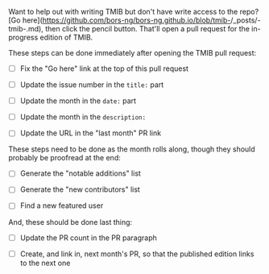 Want to help out with writing TMIB but don't have write access to the repo?
[Go here](https://github.com/bors-ng/bors-ng.github.io/blob/tmib-<ISSUE NUMBER>/_posts/<ISSUE PUBLISH DATE>-tmib-<ISSUE NUMBER>.md), then click the pencil button. That'll open a pull request for the in-progress edition of TMIB.

These steps can be done immediately after opening the TMIB pull request:

- [ ] Fix the "Go here" link at the top of this pull request

- [ ] Update the issue number in the `title:` part

- [ ] Update the month in the `date:` part

- [ ] Update the month in the `description:`

- [ ] Update the URL in the "last month" PR link

These steps need to be done as the month rolls along, though they should probably be proofread at the end:

- [ ] Generate the "notable additions" list

- [ ] Generate the "new contributors" list

- [ ] Find a new featured user

And, these should be done last thing:

- [ ] Update the PR count in the PR paragraph

- [ ] Create, and link in, next month's PR, so that the published edition links to the next one
